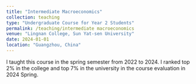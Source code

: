 ```yaml
---
title: "Intermediate Macroeconomics"
collection: teaching
type: "Undergraduate Course for Year 2 Students"
permalink: /teaching/intermediate macroeconomics
venue: "Lingnan College, Sun Yat-sen University"
date: 2024-01-01 
location: "Guangzhou, China"
---
```


I taught this course in the spring semester from 2022 to 2024. I ranked top 2% in the college and top 7% in the university in the course evaluation in 2024 Spring.
